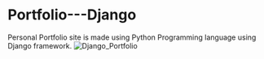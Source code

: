 # Portfolio---Django
Personal Portfolio site is made using Python Programming language using Django framework.
![Django_Portfolio](https://user-images.githubusercontent.com/114981861/232670427-6abb46f1-5853-437b-b6ff-f75d3f3645e0.png)
